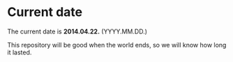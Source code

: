 # Current date

The current date is **2014.04.22.** (YYYY.MM.DD.)

This repository will be good when the world ends, so we will know how long it lasted.